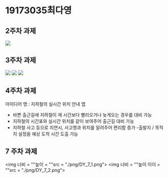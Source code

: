 # 19173035최다영

## 2주차 과제
<img width="" height="" src="./png/DY_2.png"></img>
    
## 3주차 과제
<img width="" height="" src="./png/DY_3_1.png"></img>
<img width="" height="" src="./png/DY_3_2.png"></img>
<img width="" height="" src="./png/DY_3_3.png"></img>
    
## 4주차 과제
아이디어 명 : 지하철의 실시간 위치 안내 앱
- 바쁜 출근길에 지하철이 제 시간보다 빨리오거나 늦게오는 경우를 대비 가능
- 지하철의 시간표와 실시간 위치를 같이 보여주어 출근길 대비 가능
- 지하철 사고 등으로 지연시, 사고명과 위치를 알려주어 편리함 증가
-출발지 / 목적지 설정을 예상 도착 시간 도출 가능

## 7 주차 과제
<img 너비 = ""높이 = ""src = "./png/DY_7_1.png"></img>
<img 너비 = ""높이 이이 = ""src = "./png/DY_7_2.png"></img>
